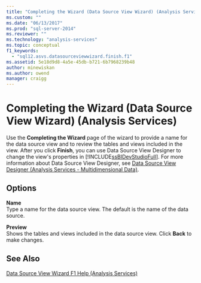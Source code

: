 ```yaml
---
title: "Completing the Wizard (Data Source View Wizard) (Analysis Services) | Microsoft Docs"
ms.custom: ""
ms.date: "06/13/2017"
ms.prod: "sql-server-2014"
ms.reviewer: ""
ms.technology: "analysis-services"
ms.topic: conceptual
f1_keywords: 
  - "sql12.asvs.datasourceviewwizard.finish.f1"
ms.assetid: 5e18d9d8-4a5e-45db-b721-6b7968239b48
author: minewiskan
ms.author: owend
manager: craigg
---
```

# Completing the Wizard (Data Source View Wizard) (Analysis Services)
  Use the **Completing the Wizard** page of the wizard to provide a name for the data source view and to review the tables and views included in the view. After you click **Finish**, you can use Data Source View Designer to change the view's properties in [!INCLUDE[ssBIDevStudioFull](../includes/ssbidevstudiofull-md.md)]. For more information about Data Source View Designer, see [Data Source View Designer &#40;Analysis Services - Multidimensional Data&#41;](data-source-view-designer-analysis-services-multidimensional-data.md).  
  
## Options  
 **Name**  
 Type a name for the data source view. The default is the name of the data source.  
  
 **Preview**  
 Shows the tables and views included in the data source view. Click **Back** to make changes.  
  
## See Also  
 [Data Source View Wizard F1 Help &#40;Analysis Services&#41;](data-source-view-wizard-f1-help-analysis-services.md)  
  
  

